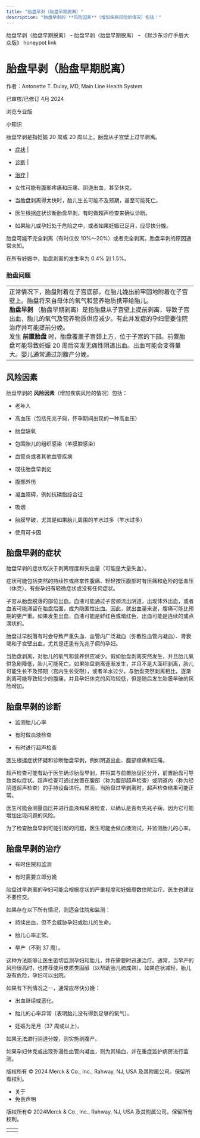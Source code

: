 ```yaml
---
title: "胎盘早剥（胎盘早期脱离）"
description: "胎盘早剥的 **风险因素**（增加疾病风险的情况）包括："
---
```


﻿胎盘早剥（胎盘早期脱离） \- 胎盘早剥（胎盘早期脱离） \- 《默沙东诊疗手册大众版》 honeypot link

# 胎盘早剥（胎盘早期脱离）

作者：Antonette T. Dulay, MD, Main Line Health System

已审核/已修订 4月 2024

浏览专业版

小知识

胎盘早剥是指妊娠 20 周或 20 周以上，胎盘从子宫壁上过早剥离。

- [症状](#症状_v8949987_zh) \|
- [诊断](#诊断_v8949998_zh) \|
- [治疗](#治疗_v8950002_zh) \|

- 女性可能有腹部疼痛和压痛、阴道出血，甚至休克。

- 当胎盘剥离得太快时，胎儿生长可能不及预期，甚至可能死亡。

- 医生根据症状诊断胎盘早剥，有时做超声检查来确认诊断。

- 如果胎儿或孕妇处于危险之中，或者如果妊娠已足月，应尽快分娩。


胎盘可能不完全剥离（有时仅仅 10%～20%）或者完全剥离。胎盘早剥的原因通常未知。

在所有妊娠中，胎盘剥离的发生率为 0.4% 到 1.5%。

### 胎盘问题

|     |
| --- |
| 正常情况下，胎盘附着在子宫底部，在胎儿娩出前牢固地附着在子宫壁上。胎盘将来自母体的氧气和营养物质携带给胎儿。<br>**胎盘早剥** ‭（胎盘早期剥离）是指胎盘从子宫壁上提前剥离，导致子宫出血，胎儿的氧气及营养物质供应减少。有此并发症的孕妇需要住院治疗并可能提前分娩。<br>发生 **前置胎盘** 时，胎盘覆盖子宫颈上方，位于子宫的下部。前置胎盘可能导致妊娠 20 周后突发无痛性阴道出血。出血可能会变得量大。婴儿通常通过剖腹产分娩。<br> |

## 风险因素

胎盘早剥的 **风险因素**（增加疾病风险的情况）包括：

- 老年人

- 高血压（包括先兆子痫，怀孕期间出现的一种高血压）

- 胎盘缺氧

- 包围胎儿的组织感染（羊膜腔感染）

- 血管炎或者其他血管疾病

- 既往胎盘早剥史

- 腹部外伤

- 凝血障碍，例如抗磷脂综合征

- 吸烟

- 胎膜早破，尤其是如果胎儿周围的羊水过多（羊水过多）

- 使用可卡因


## 胎盘早剥的症状

胎盘早剥的症状取决于剥离程度和失血量（可能是大量失血）。

症状可能包括突然的持续性或痉挛性腹痛、轻轻按压腹部时有压痛和危险的低血压（休克）。有些孕妇有轻微症状或没有任何症状。

子宫从胎盘脱落的部位出血。血液可能通过子宫颈流出阴道，出现体外出血，或者血液可能滞留在胎盘后面，成为隐匿性出血。因此，就出血量来说，腹痛可能比预期的更严重。如果发生出血，血液可能是鲜红色或暗红色，出血可能是连续的或点滴状的。

胎盘过早脱落有时会导致严重失血、血管内广泛凝血（弥散性血管内凝血）、肾衰竭和子宫壁出血，尤其是还患有先兆子痫的孕妇。

当胎盘剥离，对胎儿的氧气和营养供应减少。假如胎盘剥离突然发生，并且胎儿氧供急剧降低，胎儿可能死亡。如果胎盘剥离逐渐发生，并且不是大面积剥离，胎儿可能生长不及预期（宫内生长受限），或者羊水过少。与胎盘突然剥离相比，逐渐剥离可能导致较少的腹痛，并且孕妇休克的风险较低，但是随后发生胎膜早破的风险增加。

## 胎盘早剥的诊断

- 监测胎儿心率

- 有时做血液检查

- 有时进行超声检查


医生根据症状怀疑和诊断胎盘早剥，例如阴道出血、腹部疼痛和压痛。

超声检查可能有助于医生确诊胎盘早剥，并将其与前置胎盘区分开，前置胎盘可导致类似症状。超声检查可通过放置在腹部（称为腹部超声检查）或阴道内（称为经阴道超声检查）的手持设备进行。然而，当胎盘过早剥离时，超声检查结果可能正常。

医生可能会测量血压并进行血液和尿液检查，以确认是否有先兆子痫，因为它可能增加出现问题的风险。

为了检查胎盘早剥可能引起的问题，医生可能会做血液测试，并监测胎儿的心率。

## 胎盘早剥的治疗

- 有时住院和监测

- 有时需要立即分娩


胎盘过早剥离的孕妇可能会根据症状的严重程度和妊娠周数住院治疗。医生也建议不要性交。

如果存在以下所有情况，则适合住院和监测：

- 持续出血，但不会威胁孕妇或胎儿的生命。

- 胎儿心率正常。

- 早产（不到 37 周）。


这种方法能够让医生密切监测孕妇和胎儿，并在需要时迅速治疗。通常，当早产的风险很高时，也推荐使用皮质类固醇（以帮助胎儿肺成熟）。如果症状减轻，胎儿没有危险，孕妇可以出院。

如果有下列情况之一，通常应尽快分娩：

- 出血继续或恶化。

- 胎儿的心率异常（表明胎儿没有得到足够的氧气）。

- 妊娠为足月（37 周或以上）。


如果无法进行阴道分娩，则实施剖腹产。

如果孕妇休克或出现弥漫性血管内凝血，则为其输血，并在重症监护病房进行监测。



版权所有 © 2024
Merck & Co., Inc., Rahway, NJ, USA 及其附属公司。保留所有权利。

- 关于
- 免责声明

版权所有© 2024Merck & Co., Inc., Rahway, NJ, USA 及其附属公司。保留所有权利。

|     |     |
| --- | --- |
|  |  |